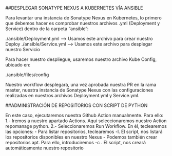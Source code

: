 ##DESPLEGAR SONATYPE NEXUS A KUBERNETES VÍA ANSIBLE


Para levantar una instancia de Sonatype Nexus en Kubernetes, lo primero que debemos hacer es comprobar nuestros archivos .yml (Deployment y Service) dentro de la carpeta “ansible”:

./ansible/Deployment.yml --> Usamos este archivo para crear nuestro Deploy
./ansible/Service.yml --> Usamos este archivo para desplegar nuestro Servicio

Para hacer nuestro despliegue, usaremos nuestro archivo Kube Config, ubicado en:

./ansible/files/config

Nuestro workflow desplegará, una vez aprobada nuestra PR en la rama master, nuestra instancia de Sonatype Nexus con las configuraciones realizadas en nuestros archivos Deployment.yml y Service.yml.

##ADMINISTRACIÓN DE REPOSITORIOS CON SCRIPT DE PYTHON

En este caso, ejecutaremos nuestra Github Action manualmente. Para ello:
1.- Iremos a nuestro apartado Actions. Aquí seleccionaremos nuestro Action repomanage python.
2.- Seleccionaremos Run Workflow. En él, teclearemos las opciones:
	- Para listar repositorios, teclearemos -l. El script, nos listará los repositorios disponibles en nuestro Nexus
	- Podemos también crear repositorios apt. Para ello, introduciremos -c <nombre de repo>. El script, nos creará automáticamente nuestro repositorio
